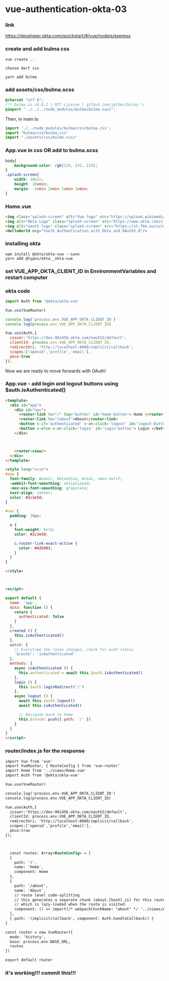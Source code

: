 # vue-authentication-okta-03


### link

https://developer.okta.com/quickstart/#/vue/nodejs/express


### create and add bulma css

	vue create ..

	choose dart css

	yarn add bulma

### add assets/css/bulma.scss

```css
@charset "utf-8";
/*! bulma.io v0.8.2 | MIT License | github.com/jgthms/bulma */
@import "../../../node_modules/bulma/bulma.sass";
```

Then, in main.ts

```javascript
import './../node_modules/bulma/css/bulma.css';
import "bulma/css/bulma.css"
import "./assets/css/bulma.scss"
```

### App.vue in css OR add to bulma.scss

```css
body{
    background-color: rgb(210, 231, 225);
}
.splash-screen{
    width: 10min;
    height: 10vmin;
    margin: -1vmin 2vmin 1vmin 2vmin;
}
```
### Home.vue 

```html
<img class="splash-screen" alt="Vue logo" src="https://upload.wikimedia.org/wikipedia/commons/thumb/9/95/Vue.js_Logo_2.svg/1200px-Vue.js_Logo_2.svg.png" />
<img alt="Okta Logo" class="splash-screen" src="https://www.okta.com/sites/all/themes/Okta/images/logos/developer/Dev_Logo-01_Large.png" />
<img alt="oauth logo" class="splash-screen" src="https://st.fbk.eu/sites/st.fbk.eu/files/styles/adaptive/public/oauth2-logo_0.jpg?itok=XqBscURN" />
<HelloWorld msg="VueJS Authentication with Okta and OAuth2.0"/>
```



### installing okta

```node
npm install @okta/okta-vue --save
yarn add @types/okta__okta-vue
```

### set VUE_APP_OKTA_CLIENT_ID in EnvironmentVariables and restart computer

### okta code

```javascript
import Auth from '@okta/okta-vue'

Vue.use(VueRouter)

console.log('process.env.VUE_APP_OKTA_CLIENT_ID')
console.log(process.env.VUE_APP_OKTA_CLIENT_ID)

Vue.use(Auth,{
  issuer:'https://dev-961456.okta.com/oauth2/default',
  clientId: process.env.VUE_APP_OKTA_CLIENT_ID,
  redirectUri: 'http://localhost:8080/implicit/callback',
  scopes:['openid','profile','email'],
  pkce:true
});
```

Now we are ready to move forwards with OAuth!


### App.vue - add login and logout buttons using $auth.isAuthenticated()

```html
<template>
  <div id="app">
    <div id="nav">
      <router-link to="/" tag="button" id='home-button'> Home </router-link>
      <router-link to="/about">About</router-link>
      <button v-if='authenticated' v-on:click='logout' id='logout-button'> Logout </button>
      <button v-else v-on:click='login' id='login-button'> Login </button>
    </div>



    <router-view/>
  </div>
</template>

<style lang="scss">
#app {
  font-family: Avenir, Helvetica, Arial, sans-serif;
  -webkit-font-smoothing: antialiased;
  -moz-osx-font-smoothing: grayscale;
  text-align: center;
  color: #2c3e50;
}

#nav {
  padding: 30px;

  a {
    font-weight: bold;
    color: #2c3e50;

    &.router-link-exact-active {
      color: #42b983;
    }
  }
}

</style>



<script>

export default {
  name: 'app',
  data: function () {
    return {
      authenticated: false
    }
  },
  created () {
    this.isAuthenticated()
  },
  watch: {
    // Everytime the route changes, check for auth status
    '$route': 'isAuthenticated'
  },
  methods: {
    async isAuthenticated () {
      this.authenticated = await this.$auth.isAuthenticated()
    },
    login () {
      this.$auth.loginRedirect('/')
    },
    async logout () {
      await this.$auth.logout()
      await this.isAuthenticated()

      // Navigate back to home
      this.$router.push({ path: '/' })
    }
  }
}
</script>
```


### router/index.js for the response

```html
import Vue from 'vue'
import VueRouter, { RouteConfig } from 'vue-router'
import Home from '../views/Home.vue'
import Auth from '@okta/okta-vue'

Vue.use(VueRouter)

console.log('process.env.VUE_APP_OKTA_CLIENT_ID')
console.log(process.env.VUE_APP_OKTA_CLIENT_ID)

Vue.use(Auth,{
  issuer:'https://dev-961456.okta.com/oauth2/default',
  clientId: process.env.VUE_APP_OKTA_CLIENT_ID,
  redirectUri: 'http://localhost:8080/implicit/callback',
  scopes:['openid','profile','email'],
  pkce:true
});



  const routes: Array<RouteConfig> = [
  {
    path: '/',
    name: 'Home',
    component: Home
  },
  {
    path: '/about',
    name: 'About',
    // route level code-splitting
    // this generates a separate chunk (about.[hash].js) for this route
    // which is lazy-loaded when the route is visited.
    component: () => import(/* webpackChunkName: "about" */ '../views/About.vue')
  },
  { path: '/implicit/callback', component: Auth.handleCallback() }
]

const router = new VueRouter({
  mode: 'history',
  base: process.env.BASE_URL,
  routes
})

export default router

```


### it's working!!! commit this!!!
